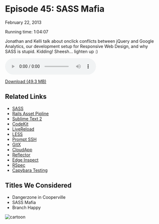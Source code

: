 Episode 45: SASS Mafia
====
February 22, 2013

Running time: 1:04:07

Jonathan and Kelli talk about onclick conflicts between jQuery and Google Analytics, our development setup for Responsive Web Design, and why SASS is stupid. Kidding! Sheesh... lighten up :)

<audio preload="auto" controls>
	<source src="https://s3.amazonaws.com/nitch/Episode_45_SASS_Mafia.mp3" type="audio/mpeg" />
	<source src="https://s3.amazonaws.com/nitch/Episode_45_SASS_Mafia.ogg" type="audio/ogg" />
</audio>

[Download (49.3 MB)](https://s3.amazonaws.com/nitch/Episode_45_SASS_Mafia.mp3 "Episode 45: SASS Mafia")

## Related Links

* [SASS](http://sass-lang.com/ "Sass - Syntactically Awesome Stylesheets")
* [Rails Asset Pipline](http://guides.rubyonrails.org/asset_pipeline.html "Ruby on Rails Guides: Asset Pipeline")
* [Sublime Text 2](http://www.sublimetext.com/2 "Sublime Text - Download")
* [CodeKit](http://incident57.com/codekit/ "CodeKit — THE Mac App For Web Developers")
* [LiveReload](http://livereload.com/ "LiveReload")
* [LESS](http://lesscss.org/ "LESS &laquo; The Dynamic Stylesheet language")
* [Prompt SSH](http://www.panic.com/blog/2011/04/introducing-prompt-ssh-for-ios/ "Prompt. Nice SSH for iOS.")
* [GitX](http://gitx.frim.nl/ "GitX - Home")
* [CloudApp](http://getcloudapp.com/ "CloudApp")
* [Reflector](https://www.reflectorapp.com/ "Reflector.app - AirPlay mirroring to your Mac or PC, wirelessly.")
* [Edge Inspect](http://html.adobe.com/edge/inspect/ "Cross-browser testing, mobile")
* [RSpec](http://rspec.info/ "RSpec.info: home")
* [Capybara Testing](https://github.com/jnicklas/capybara "jnicklas/capybara · GitHub")

## Titles We Considered

* Dangerzone in Cooperville
* SASS Mafia
* Branch Happy

![cartoon](/podcast/imgs/45.png)
